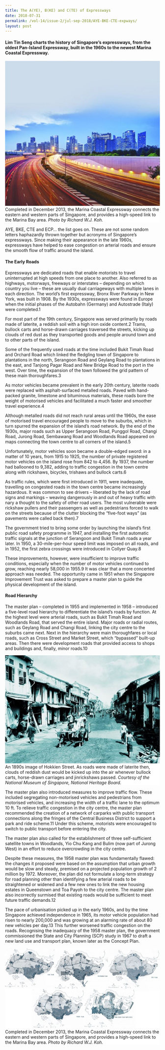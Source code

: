 ```yaml
---
title: The A(YE), B(KE) and C(TE) of Expressways
date: 2018-07-31
permalink: /vol-14/issue-2/jul-sep-2018/AYE-BKE-CTE-expways/
layout: post
---
```

#### **Lim Tin Seng** charts the history of Singapore’s expressways, from the oldest Pan-Island Expressway, built in the 1960s to the newest Marina Coastal Expressway.

<img src="/images/Vol-14-issue-2/the-aye-bke-and-cte-of-expways/Road1.JPG">
<div style="background-color: white;">Completed in December 2013, the Marina Coastal Expressway connects the eastern and western parts of Singapore, and provides a high-speed link to the Marina Bay area. <i>Photo by Richard W.J. Koh.</i></div>

AYE, BKE, CTE and ECP… the list goes on. These are not some random letters haphazardly thrown together but acronyms of Singapore’s expressways. Since making their appearance in the late 1960s, expressways have helped to ease congestion on arterial roads and ensure the smooth flow of traffic around the island.

#### **The Early Roads**

Expressways are dedicated roads that enable motorists to travel uninterrupted at high speeds from one place to another. Also referred to as highways, motorways, freeways or interstates – depending on which country you live – these are usually dual carriageways with multiple lanes in each direction. The world’s first expressway, Bronx River Parkway in New York, was built in 1908. By the 1930s, expressways were found in Europe when the initial phases of the Autobahn (Germany) and Autostrade (Italy) were completed.1

For most part of the 19th century, Singapore was served primarily by roads made of laterite, a reddish soil with a high iron oxide content.2 Trams, bullock carts and horse-drawn carriages traversed the streets, kicking up clouds of red dust as they transported goods and people around town and to other parts of the island.

Some of the frequently used roads at the time included Bukit Timah Road and Orchard Road which linked the fledgling town of Singapore to plantations in the north, Serangoon Road and Geylang Road to plantations in the east, and Tanjong Pagar Road and New Bridge Road to the port in the west. Over time, the expansion of the town followed the grid pattern of these main thoroughfares.3

As motor vehicles became prevalent in the early 20th century, laterite roads were replaced with asphalt-surfaced metalled roads. Paved with hand-packed granite, limestone and bituminous materials, these roads bore the weight of motorised vehicles and facilitated a much faster and smoother travel experience.4

Although metalled roads did not reach rural areas until the 1960s, the ease of motorised travel encouraged people to move to the suburbs, which in turn spurred the expansion of the island’s road network. By the end of the 1930s, major roads such as Upper Serangoon Road, Punggol Road, Changi Road, Jurong Road, Sembawang Road and Woodlands Road appeared on maps connecting the town centre to all corners of the island.5

Unfortunately, motor vehicles soon became a double-edged sword: in a matter of 10 years, from 1915 to 1925, the number of private registered motor vehicles on the island rose from 842 to 4,456. By 1937, the number had ballooned to 9,382, adding to traffic congestion in the town centre along with rickshaws, bicycles, trishaws and bullock carts.6

As traffic rules, which were first introduced in 1911, were inadequate, travelling on congested roads in the town centre became increasingly hazardous. It was common to see drivers – liberated by the lack of road signs and markings – weaving dangerously in and out of heavy traffic with nary a thought to the safety of other road users. The most vulnerable were rickshaw pullers and their passengers as well as pedestrians forced to walk on the streets because of the clutter blocking the “five-foot ways” (as pavements were called back then).7

The government tried to bring some order by launching the island’s first public road safety programme in 1947, and installing the first automatic traffic signals at the junction of Serangoon and Bukit Timah roads a year later. In 1950, a 30-mile-per-hour speed limit was imposed on all roads, and in 1952, the first zebra crossings were introduced in Collyer Quay.8

These improvements, however, were insufficient to improve traffic conditions, especially when the number of motor vehicles continued to grow, reaching nearly 58,000 in 1955.9 It was clear that a more concerted approach was needed. The opportunity came in 1951 when the Singapore Improvement Trust was asked to prepare a master plan to guide the physical development of the island.

#### **Road Hierarchy**

The master plan – completed in 1955 and implemented in 1958 – introduced a five-level road hierarchy to differentiate the island’s roads by function. At the highest level were arterial roads, such as Bukit Timah Road and Woodlands Road, that served the entire island. Major roads or radial routes, such as Geylang Road and Changi Road, linking the city centre to the suburbs came next. Next in the hierarchy were main thoroughfares or local roads, such as Cross Street and Market Street, which “bypassed” built-up areas. Then there were development roads that provided access to shops and buildings and, finally, minor roads.10

<img src="/images/Vol-14-issue-2/the-aye-bke-and-cte-of-expways/Road2.JPG">
<div style="background-color: white;">An 1890s image of Hokkien Street. As roads were made of laterite then, clouds of reddish dust would be kicked up into the air whenever bullock carts, horse-drawn carriages and jinrickshaws passed. <i>Courtesy of the National Museum of Singapore, National Heritage Board.</i></div>

The master plan also introduced measures to improve traffic flow. These included segregating non-motorised vehicles and pedestrians from motorised vehicles, and increasing the width of a traffic lane to the optimum 10 ft. To relieve traffic congestion in the city centre, the master plan recommended the creation of a network of carparks with public transport connections along the fringes of the Central Business District to support a park and ride scheme.11 Under this scheme, motorists were encouraged to switch to public transport before entering the city.

The master plan also called for the establishment of three self-sufficient satellite towns in Woodlands, Yio Chu Kang and Bulim (now part of Jurong West) in an effort to reduce overcrowding in the city centre.

Despite these measures, the 1958 master plan was fundamentally flawed: the changes it proposed were based on the assumption that urban growth would be slow and steady, premised on a projected population growth of 2 million by 1972. Moreover, the plan did not formulate a long-term strategy for road planning other than identifying a few arterial roads to be straightened or widened and a few new ones to link the new housing estates in Queenstown and Toa Payoh to the city centre. The master plan also incorrectly surmised that existing roads would be sufficient to meet future traffic demands.12

The pace of urbanisation picked up in the early 1960s, and by the time Singapore achieved independence in 1965, its motor vehicle population had risen to nearly 200,000 and was growing at an alarming rate of about 80 new vehicles per day.13 This further worsened traffic congestion on the roads. Recognising the inadequacy of the 1958 master plan, the government commissioned the State and City Planning (SCP) study in 1967 to draft a new land use and transport plan, known later as the Concept Plan.

<img src="/images/Vol-14-issue-2/the-aye-bke-and-cte-of-expways/Road3.JPG">
<div style="background-color: white;">Completed in December 2013, the Marina Coastal Expressway connects the eastern and western parts of Singapore, and provides a high-speed link to the Marina Bay area. <i>Photo by Richard W.J. Koh.</i></div>